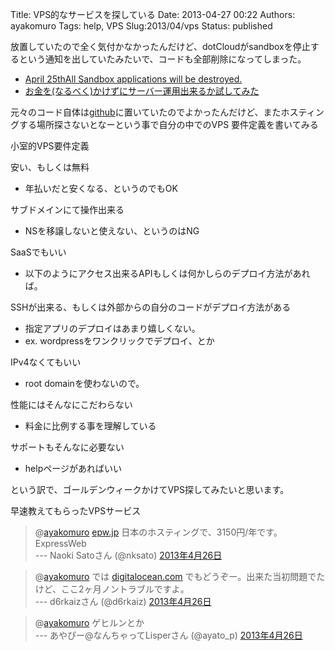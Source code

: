 Title: VPS的なサービスを探している
Date: 2013-04-27 00:22
Authors: ayakomuro
Tags:  help, VPS
Slug:2013/04/vps
Status: published

放置していたので全く気付かなかったんだけど、dotCloudがsandboxを停止するという通知を出していたみたいで、コードも全部削除になってしまった。


-   [April 25thAll Sandbox applications will be
    destroyed.](http://blog.dotcloud.com/new-sandbox#sunset)
-   [お金を(なるべく)かけずにサーバー運用出来るか試してみた](http://blog.popowa.com/2012/03/less-money-more-options.html)

元々のコード自体は[github](https://github.com/popowa/ATND)に置いていたのでよかったんだけど、またホスティングする場所探さないとなーという事で自分の中でのVPS
要件定義を書いてみる

小室的VPS要件定義

安い、もしくは無料

-   年払いだと安くなる、というのでもOK

サブドメインにて操作出来る

-   NSを移譲しないと使えない、というのはNG

SaaSでもいい

-   以下のようにアクセス出来るAPIもしくは何かしらのデプロイ方法があれば。

SSHが出来る、もしくは外部からの自分のコードがデプロイ方法がある

-   指定アプリのデプロイはあまり嬉しくない。
-   ex. wordpressをワンクリックでデプロイ、とか

IPv4なくてもいい

-   root domainを使わないので。

性能にはそんなにこだわらない

-   料金に比例する事を理解している

サポートもそんなに必要ない

-   helpページがあればいい



という訳で、ゴールデンウィークかけてVPS探してみたいと思います。









早速教えてもらったVPSサービス





> @[ayakomuro](https://twitter.com/ayakomuro)
> [epw.jp](http://t.co/pV2njG4cdS "http://www.epw.jp/")
> 日本のホスティングで、3150円/年です。 ExpressWeb  
> --- Naoki Satoさん (@nksato)
> [2013年4月26日](https://twitter.com/nksato/status/327933690489470976)

> @[ayakomuro](https://twitter.com/ayakomuro) では
> [digitalocean.com](https://t.co/3eenXewADc "https://www.digitalocean.com/")
> でもどうぞー。出来た当初問題でたけど、ここ2ヶ月ノントラブルですよ。  
> --- d6rkaizさん (@d6rkaiz)
> [2013年4月26日](https://twitter.com/d6rkaiz/status/327933811818119168)

> @[ayakomuro](https://twitter.com/ayakomuro) ゲヒルンとか  
> --- あやぴー@なんちゃってLisperさん (@ayato\_p)
> [2013年4月26日](https://twitter.com/ayato_p/status/327934496357883904)










